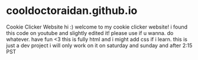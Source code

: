 # cooldoctoraidan.github.io
Cookie Clicker Website
hi :)
welcome to my cookie clicker website!
i found this code on youtube and slightly edited it!
please use if u wanna.
do whatever.
have fun <3
this is fully html and i might add css if i learn.
this is just a dev project i will only work on it on saturday and sunday and after 2:15 PST
